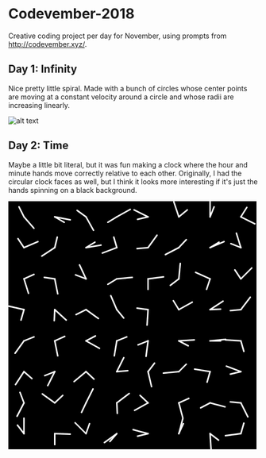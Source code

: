 # Codevember-2018
Creative coding project per day for November, using prompts from http://codevember.xyz/.

## Day 1: Infinity
Nice pretty little spiral. Made with a bunch of circles whose center points are moving at a constant velocity around a circle and whose radii are increasing linearly.

![alt text](https://raw.githubusercontent.com/ejkaplan/Codevember-2018/master/Day1_Infinity/day1_infinity.gif "Infinity")

## Day 2: Time
Maybe a little bit literal, but it was fun making a clock where the hour and minute hands move correctly relative to each other. Originally, I had the circular clock faces as well, but I think it looks more interesting if it's just the hands spinning on a black background.

![alt text](https://raw.githubusercontent.com/ejkaplan/Codevember-2018/master/Day2_Time/day2_time.gif "Time")
